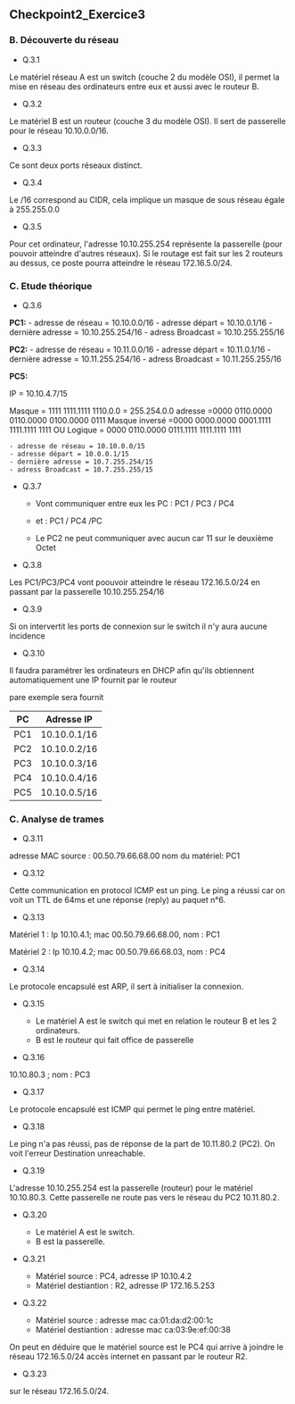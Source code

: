## Checkpoint2_Exercice3

### B. Découverte du réseau

- Q.3.1

Le matériel réseau A est un switch (couche 2 du modèle OSI), il permet la mise en réseau des ordinateurs entre eux et aussi avec le routeur B.

- Q.3.2

Le matériel B est un routeur (couche 3 du modèle OSI). Il sert de passerelle pour le réseau 10.10.0.0/16.

- Q.3.3

Ce sont deux ports réseaux distinct.

- Q.3.4

Le /16 correspond au CIDR, cela implique un masque de sous réseau égale à 255.255.0.0

- Q.3.5

Pour cet ordinateur, l'adresse 10.10.255.254 représente la passerelle (pour pouvoir atteindre d'autres réseaux).
Si le routage est fait sur les 2 routeurs au dessus, ce poste pourra atteindre le réseau 172.16.5.0/24.

### C. Etude théorique

- Q.3.6

**PC1:**
    - adresse de réseau = 10.10.0.0/16
    - adresse départ = 10.10.0.1/16
    - dernière adresse = 10.10.255.254/16
    - adress Broadcast = 10.10.255.255/16

**PC2:**
    - adresse de réseau = 10.11.0.0/16
    - adresse départ = 10.11.0.1/16
    - dernière adresse = 10.11.255.254/16
    - adress Broadcast = 10.11.255.255/16 

**PC5:**

IP = 10.10.4.7/15

Masque = 1111 1111.1111 1110.0.0 = 255.254.0.0
adresse =0000 0110.0000 0110.0000 0100.0000 0111
Masque inversé =0000 0000.0000 0001.1111 1111.1111 1111
OU Logique = 0000 0110.0000 0111.1111 1111.1111 1111
         


    - adresse de réseau = 10.10.0.0/15
    - adresse départ = 10.0.0.1/15
    - dernière adresse = 10.7.255.254/15
    - adress Broadcast = 10.7.255.255/15 


- Q.3.7

  - Vont communiquer entre eux les PC : PC1 / PC3 / PC4

  - et : PC1 / PC4 /PC

  - Le PC2 ne peut communiquer avec aucun car 11 sur le deuxième Octet

- Q.3.8

Les PC1/PC3/PC4 vont poouvoir atteindre le réseau 172.16.5.0/24 en passant par la passerelle 10.10.255.254/16

- Q.3.9

Si on intervertit les ports de connexion sur le switch il n'y aura aucune incidence

- Q.3.10

Il faudra paramétrer les ordinateurs en DHCP afin qu'ils obtiennent automatiquement une IP fournit par le routeur

pare exemple sera fournit

| PC | Adresse IP|
|   :---------: |  :-------: |
| PC1 | 10.10.0.1/16 |
| PC2 | 10.10.0.2/16 |
| PC3 | 10.10.0.3/16 |
| PC4 | 10.10.0.4/16 |
| PC5 | 10.10.0.5/16 |

### C. Analyse de trames

- Q.3.11

adresse MAC source : 00.50.79.66.68.00
nom du matériel: PC1

- Q.3.12

Cette communication en protocol ICMP est un ping. Le ping a réussi car on voit un TTL de 64ms et une réponse (reply) au paquet n°6.

- Q.3.13

Matériel 1 : Ip 10.10.4.1; mac 00.50.79.66.68.00, nom : PC1

Matériel 2 : Ip 10.10.4.2; mac 00.50.79.66.68.03, nom : PC4

- Q.3.14

Le protocole encapsulé est ARP, il sert à initialiser la connexion.

- Q.3.15

   - Le matériel A est le switch qui met en relation le routeur B et les 2 ordinateurs.
   - B est le routeur qui fait office de passerelle


- Q.3.16

10.10.80.3 ; nom : PC3

- Q.3.17

Le protocole encapsulé est ICMP qui permet le ping entre matériel.

- Q.3.18

Le ping n'a pas réussi, pas de réponse de la part de 10.11.80.2 (PC2). On voit l'erreur Destination unreachable.

- Q.3.19 

L'adresse 10.10.255.254 est la passerelle (routeur) pour le matériel 10.10.80.3. Cette passerelle ne route pas vers le réseau du PC2 10.11.80.2.

- Q.3.20

   - Le matériel A est le switch.
   - B est la passerelle.

- Q.3.21

    - Matériel source : PC4, adresse IP 10.10.4.2
    - Matériel destiantion : R2, adresse IP 172.16.5.253

 - Q.3.22 

    - Matériel source : adresse mac ca:01:da:d2:00:1c
    - Matériel destiantion : adresse mac ca:03:9e:ef:00:38

On peut en déduire que le matériel source est le PC4 qui arrive à joindre le réseau 172.16.5.0/24 accès internet en passant par le routeur R2.

- Q.3.23 

sur le réseau 172.16.5.0/24.
